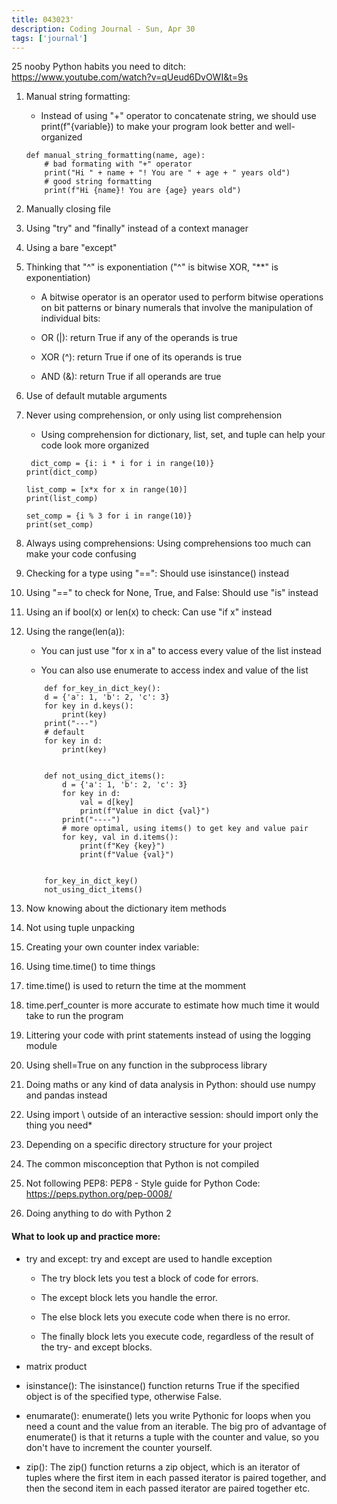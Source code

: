 ```yaml
---
title: 043023'
description: Coding Journal - Sun, Apr 30
tags: ['journal']
---
```


25 nooby Python habits you need to ditch: https://www.youtube.com/watch?v=qUeud6DvOWI&t=9s

1. Manual string formatting:

    - Instead of using "+" operator to concatenate string, we should use print(f"{variable}) to make your program look better and well-organized

    ```
    def manual_string_formatting(name, age):
        # bad formating with "+" operator
        print("Hi " + name + "! You are " + age + " years old")
        # good string formatting    
        print(f"Hi {name}! You are {age} years old")
    ```

2. Manually closing file

3. Using "try" and "finally" instead of a context manager

3. Using a bare "except"

4. Thinking that "^" is exponentiation ("^" is bitwise XOR, "**" is exponentiation)

    - A bitwise operator is an operator used to perform bitwise operations on bit patterns or binary numerals that involve the manipulation of individual bits:

    - OR (|): return True if any of the operands is true

    - XOR (^): return True if one of its operands is true

    - AND (&): return True if all operands are true

5. Use of default mutable arguments

6. Never using comprehension, or only using list comprehension

    - Using comprehension for dictionary, list, set, and tuple can help your code look more organized

    ```
     dict_comp = {i: i * i for i in range(10)}
    print(dict_comp)

    list_comp = [x*x for x in range(10)]
    print(list_comp)

    set_comp = {i % 3 for i in range(10)}
    print(set_comp)
    ```

7. Always using comprehensions: Using comprehensions too much can make your code confusing

8. Checking for a type using "==": Should use isinstance() instead

9. Using "==" to check for None, True, and False: Should use "is" instead

10. Using an if bool(x) or len(x) to check: Can use "if x" instead

11. Using the range(len(a)):

    - You can just use "for x in a" to access every value of the list instead

    - You can also use enumerate to access index and value of the list

    ```
        def for_key_in_dict_key():
        d = {'a': 1, 'b': 2, 'c': 3}
        for key in d.keys():
            print(key)
        print("---")
        # default
        for key in d:
            print(key)


        def not_using_dict_items():
            d = {'a': 1, 'b': 2, 'c': 3}
            for key in d:
                val = d[key]
                print(f"Value in dict {val}")
            print("----")
            # more optimal, using items() to get key and value pair
            for key, val in d.items():
                print(f"Key {key}")
                print(f"Value {val}")


        for_key_in_dict_key()
        not_using_dict_items()
    ```

12. Now knowing about the dictionary item methods

13. Not using tuple unpacking

14. Creating your own counter index variable:

15. Using time.time() to time things

16. time.time() is used to return the time at the momment

17. time.perf_counter is more accurate to estimate how much time it would take to run the program

18. Littering your code with print statements instead of using the logging module

19. Using shell=True on any function in the subprocess library

20. Doing maths or any kind of data analysis in Python: should use numpy and pandas instead

21. Using import \ outside of an interactive session: should import only the thing you need*

22. Depending on a specific directory structure for your project

23. The common misconception that Python is not compiled

24. Not following PEP8: PEP8 - Style guide for Python Code: https://peps.python.org/pep-0008/

25. Doing anything to do with Python 2



#### What to look up and practice more:

- try and except: try and except are used to handle exception

    - The try block lets you test a block of code for errors.

    - The except block lets you handle the error.

    - The else block lets you execute code when there is no error.

    - The finally block lets you execute code, regardless of the result of the try- and except blocks.

- matrix product

- isinstance(): The isinstance() function returns True if the specified object is of the specified type, otherwise False.

- enumarate(): enumerate() lets you write Pythonic for loops when you need a count and the value from an iterable. The big pro of advantage of enumerate() is that it returns a tuple with the counter and value, so you don't have to increment the counter yourself.

- zip(): The zip() function returns a zip object, which is an iterator of tuples where the first item in each passed iterator is paired together, and then the second item in each passed iterator are paired together etc.
